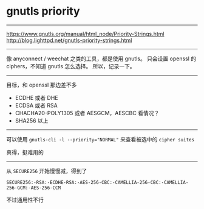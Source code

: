 # gnutls priority

---

https://www.gnutls.org/manual/html_node/Priority-Strings.html
http://blog.lighttpd.net/gnutls-priority-strings.html

---

像 anyconnect / weechat 之类的工具，都是使用 gnutls。
只会设置 openssl 的 ciphers，不知道 gnutls 怎么选择。
所以，记录一下。

---

目标，和 openssl 那边差不多

+ ECDHE 或者 DHE
+ ECDSA 或者 RSA
+ CHACHA20-POLY1305 或者 AESGCM，AESCBC 看情况？
+ SHA256 以上

---

可以使用 `gnutls-cli -l --priority="NORMAL"` 来查看被选中的 `cipher suites`

真得，挺难用的

---

从 `SECURE256` 开始慢慢减，得到了

`SECURE256:-RSA:-ECDHE-RSA:-AES-256-CBC:-CAMELLIA-256-CBC:-CAMELLIA-256-GCM:-AES-256-CCM`

不过通用性不行
